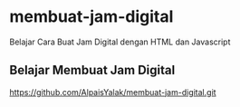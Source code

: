 # membuat-jam-digital
Belajar Cara Buat Jam Digital dengan HTML dan Javascript

## Belajar Membuat Jam Digital
https://github.com/AlpaisYalak/membuat-jam-digital.git